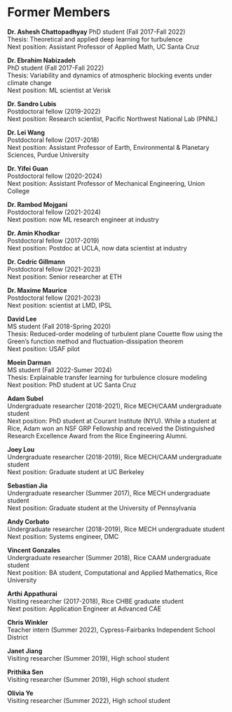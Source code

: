 # Former Members

**Dr. Ashesh Chattopadhyay**
PhD student (Fall 2017-Fall 2022)  
Thesis: Theoretical and applied deep learning for turbulence  
Next position: Assistant Professor of Applied Math, UC Santa Cruz

**Dr. Ebrahim Nabizadeh**  
PhD student (Fall 2017-Fall 2022)  
Thesis: Variability and dynamics of atmospheric blocking events under climate change  
Next position: ML scientist at Verisk

**Dr. Sandro Lubis**  
Postdoctoral fellow (2019-2022)  
Next position: Research scientist, Pacific Northwest National Lab (PNNL)

**Dr. Lei Wang**  
Postdoctoral fellow (2017-2018)  
Next position: Assistant Professor of Earth, Environmental & Planetary Sciences, Purdue University

**Dr. Yifei Guan**  
Postdoctoral fellow (2020-2024)  
Next position: Assistant Professor of Mechanical Engineering, Union College

**Dr. Rambod Mojgani**  
Postdoctoral fellow (2021-2024)  
Next position: now ML research engineer at industry

**Dr. Amin Khodkar**  
Postdoctoral fellow (2017-2019)  
Next position: Postdoc at UCLA, now data scientist at industry

**Dr. Cedric Gillmann**  
Postdoctoral fellow (2021-2023)  
Next position: Senior researcher at ETH

**Dr. Maxime Maurice**  
Postdoctoral fellow (2021-2023)  
Next position: scientist at LMD, IPSL

**David Lee**  
MS student (Fall 2018-Spring 2020)  
Thesis: Reduced-order modeling of turbulent plane Couette flow using the Green’s function method and fluctuation-dissipation theorem  
Next position: USAF pilot

**Moein Darman**  
MS student (Fall 2022-Sumer 2024)  
Thesis: Explainable transfer learning for turbulence closure modeling  
Next position: PhD student at UC Santa Cruz

**Adam Subel**  
Undergraduate researcher (2018-2021), Rice MECH/CAAM undergraduate student  
Next position: PhD student at Courant Institute (NYU). While a student at Rice, Adam won an NSF GRP Fellowship and received the Distinguished Research Excellence Award from the Rice Engineering Alumni.

**Joey Lou**  
Undergraduate researcher (2018-2019), Rice MECH/CAAM undergraduate student  
Next position: Graduate student at UC Berkeley

**Sebastian Jia**  
Undergraduate researcher (Summer 2017), Rice MECH undergraduate student  
Next position: Graduate student at the University of Pennsylvania

**Andy Corbato**  
Undergraduate researcher (2018-2019), Rice MECH undergraduate student  
Next position: Systems engineer, DMC

**Vincent Gonzales**  
Undergraduate researcher (Summer 2018), Rice CAAM undergraduate student  
Next position: BA student, Computational and Applied Mathematics, Rice University

**Arthi Appathurai**  
Visiting researcher (2017-2018), Rice CHBE graduate student  
Next position: Application Engineer at Advanced CAE

**Chris Winkler**  
Teacher intern (Summer 2022), Cypress-Fairbanks Independent School District

**Janet Jiang**  
Visiting researcher (Summer 2019), High school student

**Prithika Sen**  
Visiting researcher (Summer 2019), High school student

**Olivia Ye**  
Visiting researcher (Summer 2022), High school student  

